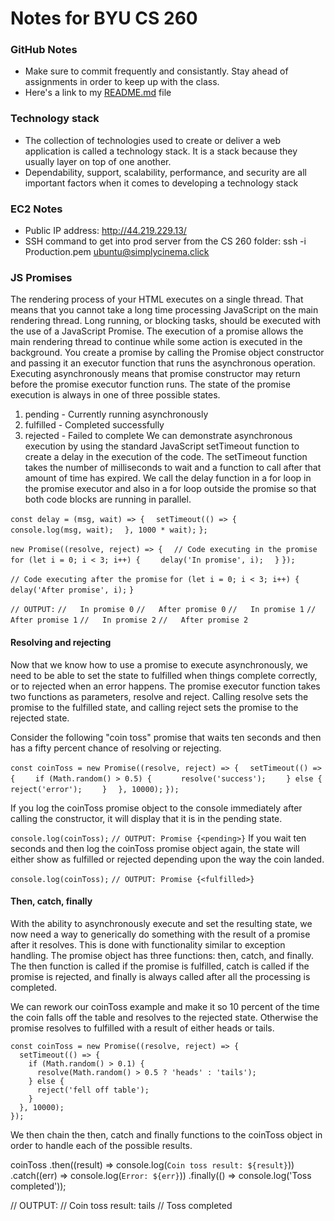 # Notes for BYU CS 260 #

### GitHub Notes ###
- Make sure to commit frequently and consistantly. Stay ahead of assignments in order to keep up with the class.
- Here's a link to my [README.md](https://github.com/a-vaan/startup/blob/main/README.md) file

### Technology stack ###
- The collection of technologies used to create or deliver a web application is called a technology stack. It is a stack because they usually layer on top of one another.
- Dependability, support, scalability, performance, and security are all important factors when it comes to developing a technology stack

### EC2 Notes ###
- Public IP address: http://44.219.229.13/
- SSH command to get into prod server from the CS 260 folder: ssh -i Production.pem ubuntu@simplycinema.click

### JS Promises ###
The rendering process of your HTML executes on a single thread. That means that you cannot take a long time processing JavaScript on the main rendering thread. Long running, or blocking tasks, should be executed with the use of a JavaScript Promise. The execution of a promise allows the main rendering thread to continue while some action is executed in the background. You create a promise by calling the Promise object constructor and passing it an executor function that runs the asynchronous operation. Executing asynchronously means that promise constructor may return before the promise executor function runs. The state of the promise execution is always in one of three possible states.

1. pending - Currently running asynchronously
2. fulfilled - Completed successfully
3. rejected - Failed to complete
We can demonstrate asynchronous execution by using the standard JavaScript setTimeout function to create a delay in the execution of the code. The setTimeout function takes the number of milliseconds to wait and a function to call after that amount of time has expired. We call the delay function in a for loop in the promise executor and also in a for loop outside the promise so that both code blocks are running in parallel.

`const delay = (msg, wait) => {`
`  setTimeout(() => {`
`    console.log(msg, wait);`
`  }, 1000 * wait);`
`};`

`new Promise((resolve, reject) => {`
`  // Code executing in the promise`
`  for (let i = 0; i < 3; i++) {`
`    delay('In promise', i);`
`  }`
`});`

`// Code executing after the promise`
`for (let i = 0; i < 3; i++) {`
`  delay('After promise', i);`
`}`

`// OUTPUT:`
`//   In promise 0`
`//   After promise 0`
`//   In promise 1`
`//   After promise 1`
`//   In promise 2`
`//   After promise 2`

#### Resolving and rejecting ####
Now that we know how to use a promise to execute asynchronously, we need to be able to set the state to fulfilled when things complete correctly, or to rejected when an error happens. The promise executor function takes two functions as parameters, resolve and reject. Calling resolve sets the promise to the fulfilled state, and calling reject sets the promise to the rejected state.

Consider the following "coin toss" promise that waits ten seconds and then has a fifty percent chance of resolving or rejecting.

`const coinToss = new Promise((resolve, reject) => {`
`  setTimeout(() => {`
`    if (Math.random() > 0.5) {`
`      resolve('success');`
`    } else {`
`      reject('error');`
`    }`
`  }, 10000);`
`});`

If you log the coinToss promise object to the console immediately after calling the constructor, it will display that it is in the pending state.

`console.log(coinToss);`
`// OUTPUT: Promise {<pending>}`
If you wait ten seconds and then log the coinToss promise object again, the state will either show as fulfilled or rejected depending upon the way the coin landed.

`console.log(coinToss);`
`// OUTPUT: Promise {<fulfilled>}`

#### Then, catch, finally ####
With the ability to asynchronously execute and set the resulting state, we now need a way to generically do something with the result of a promise after it resolves. This is done with functionality similar to exception handling. The promise object has three functions: then, catch, and finally. The then function is called if the promise is fulfilled, catch is called if the promise is rejected, and finally is always called after all the processing is completed.

We can rework our coinToss example and make it so 10 percent of the time the coin falls off the table and resolves to the rejected state. Otherwise the promise resolves to fulfilled with a result of either heads or tails.

```
const coinToss = new Promise((resolve, reject) => {
  setTimeout(() => {
    if (Math.random() > 0.1) {
      resolve(Math.random() > 0.5 ? 'heads' : 'tails');
    } else {
      reject('fell off table');
    }
  }, 10000);
});
```
We then chain the then, catch and finally functions to the coinToss object in order to handle each of the possible results.

coinToss
  .then((result) => console.log(`Coin toss result: ${result}`))
  .catch((err) => console.log(`Error: ${err}`))
  .finally(() => console.log('Toss completed'));

// OUTPUT:
//    Coin toss result: tails
//    Toss completed